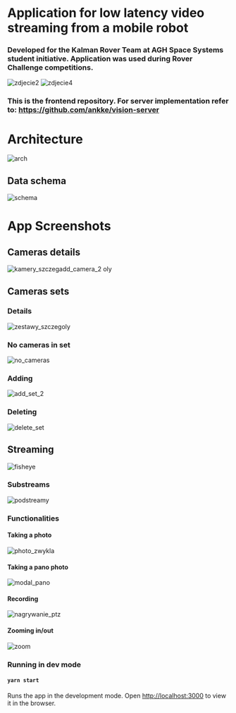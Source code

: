# Application for low latency video streaming from a mobile robot
### Developed for the Kalman Rover Team at AGH Space Systems student initiative. Application was used during Rover Challenge competitions. 
![zdjecie2](https://user-images.githubusercontent.com/48625325/221822752-9b996d82-1f32-4668-babb-3c53f1f525db.png)
![zdjecie4](https://user-images.githubusercontent.com/48625325/221822823-3722e22f-ab3f-401b-b18f-693b34a489cc.png)

### This is the frontend repository. For server implementation refer to: https://github.com/ankke/vision-server
# Architecture
![arch](https://user-images.githubusercontent.com/48625325/221819622-5a619e40-27c7-4f73-bda1-33be2ec3d678.png)


## Data schema
![schema](https://user-images.githubusercontent.com/48625325/221819553-4a88001d-7d8d-4a30-a7c3-ecb3c430285b.png)


# App Screenshots
## Cameras details
![kamery_szczeg![add_camera_2](https://user-images.githubusercontent.com/48625325/221818226-b9c25642-5a11-4c06-b3e7-870a50f5a329.png)
oly](https://user-images.githubusercontent.com/48625325/221817444-d0c1aa11-a573-44b3-81ab-5206e89053ab.png)

## Cameras sets
### Details
![zestawy_szczegoly](https://user-images.githubusercontent.com/48625325/221817599-4240030a-6fce-415c-a4ca-dbcd1a4527e1.png)
### No cameras in set
![no_cameras](https://user-images.githubusercontent.com/48625325/221817291-b7d23e4d-fbd8-4acf-ae5d-14e4d8f2ff1f.png)
### Adding
![add_set_2](https://user-images.githubusercontent.com/48625325/221818280-612ad941-911c-44bf-8cc3-6ed1a3ba359f.png)
### Deleting
![delete_set](https://user-images.githubusercontent.com/48625325/221818083-448fbc1e-dc77-4d79-959e-3d57d7f63c51.png)

## Streaming
![fisheye](https://user-images.githubusercontent.com/48625325/221818459-14369bbf-a125-4291-a9bc-092059a55708.png)
### Substreams
![podstreamy](https://user-images.githubusercontent.com/48625325/221818526-77cdb525-af95-4209-95bb-165496b4c2fc.png)
### Functionalities
#### Taking a photo
![photo_zwykla](https://user-images.githubusercontent.com/48625325/221818652-13047fe0-6733-47c4-aca2-db165a8808be.png)
#### Taking a pano photo
![modal_pano](https://user-images.githubusercontent.com/48625325/221818859-8460a443-3af1-4c01-9814-e2328b903597.png)
#### Recording
![nagrywanie_ptz](https://user-images.githubusercontent.com/48625325/221819261-fd8378ee-56b3-4009-bee6-021209c386b8.png)
#### Zooming in/out
![zoom](https://user-images.githubusercontent.com/48625325/221819409-63052bb3-3376-4028-91ee-250a61980a93.png)

### Running in dev mode
#### `yarn start`

Runs the app in the development mode.
Open [http://localhost:3000](http://localhost:3000) to view it in the browser.

